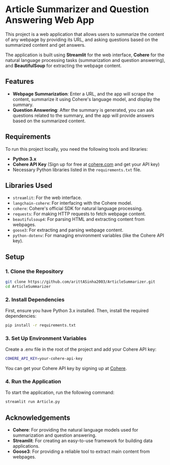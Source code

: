 
# Article Summarizer and Question Answering Web App

This project is a web application that allows users to summarize the content of any webpage by providing its URL, and asking questions based on the summarized content and get answers.

The application is built using **Streamlit** for the web interface, **Cohere** for the natural language processing tasks (summarization and question answering), and **BeautifulSoup** for extracting the webpage content.

## Features

- **Webpage Summarization**: Enter a URL, and the app will scrape the content, summarize it using Cohere's language model, and display the summary.
- **Question Answering**: After the summary is generated, you can ask questions related to the summary, and the app will provide answers based on the summarized content.

## Requirements

To run this project locally, you need the following tools and libraries:

- **Python 3.x**
- **Cohere API Key** (Sign up for free at [cohere.com](https://cohere.com) and get your API key)
- Necessary Python libraries listed in the `requirements.txt` file.
## Libraries Used

- `streamlit`: For the web interface.
- `langchain-cohere`: For interfacing with the Cohere model.
- `cohere`: Cohere's official SDK for natural language processing.
- `requests`: For making HTTP requests to fetch webpage content.
- `beautifulsoup4`: For parsing HTML and extracting content from webpages.
- `goose3`: For extracting and parsing webpage content.
- `python-dotenv`: For managing environment variables (like the Cohere API key).

## Setup

### 1. Clone the Repository
```bash
git clone https://github.com/arittASinha2003/ArticleSummarizer.git
cd ArticleSummarizer
```

### 2. Install Dependencies
First, ensure you have Python 3.x installed. Then, install the required dependencies:
```bash
pip install -r requirements.txt
```

### 3. Set Up Environment Variables
Create a .env file in the root of the project and add your Cohere API key:
```bash
COHERE_API_KEY=your-cohere-api-key
```
You can get your Cohere API key by signing up at [Cohere](https://dashboard.cohere.com/api-keys).

### 4. Run the Application
To start the application, run the following command:
```bash
streamlit run Article.py
```

## Acknowledgements

 - **Cohere**: For providing the natural language models used for summarization and question answering.
 - **Streamlit**: For creating an easy-to-use framework for building data applications.
 - **Goose3**: For providing a reliable tool to extract main content from webpages.
